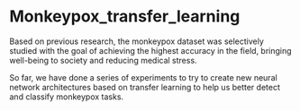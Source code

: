 # Monkeypox_transfer_learning
Based on previous research, the monkeypox dataset was selectively studied with the goal of achieving the highest accuracy in the field, bringing well-being to society and reducing medical stress.

So far, we have done a series of experiments to try to create new neural network architectures based on transfer learning to help us better detect and classify monkeypox tasks.
